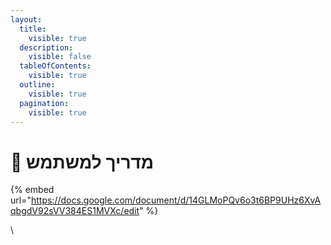 ```yaml
---
layout:
  title:
    visible: true
  description:
    visible: false
  tableOfContents:
    visible: true
  outline:
    visible: true
  pagination:
    visible: true
---
```


# 📘 מדריך למשתמש

{% embed url="https://docs.google.com/document/d/14GLMoPQv6o3t6BP9UHz6XvAqbgdV92sVV384ES1MVXc/edit" %}

\
